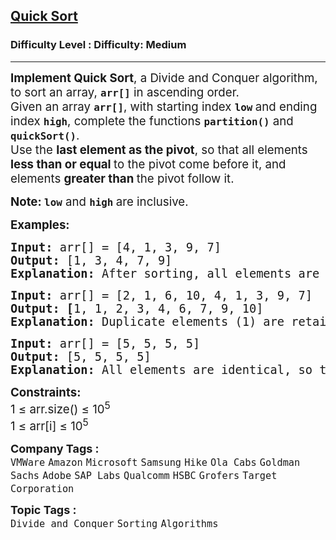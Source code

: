 <h2><a href="https://www.geeksforgeeks.org/problems/quick-sort/1?itm_source=geeksforgeeks&itm_medium=article&itm_campaign=bottom_sticky_on_article">Quick Sort</a></h2><h3>Difficulty Level : Difficulty: Medium</h3><hr><div class="problems_problem_content__Xm_eO"><p data-start="166" data-end="264"><span style="font-size: 14pt;"><strong>Implement Quick Sort</strong>, a Divide and Conquer algorithm, to sort an array, <strong><code data-start="237" data-end="244">arr[]</code></strong> in ascending order.<br></span><span style="font-size: 14pt;">Given an array <strong><code data-start="281" data-end="288">arr[]</code></strong>, with starting index <strong><code data-start="310" data-end="315">low</code> </strong>and ending index <strong><code data-start="333" data-end="339">high</code></strong>, complete the functions <strong><code data-start="364" data-end="377">partition()</code></strong> and <strong><code data-start="382" data-end="395">quickSort()</code></strong>.<br></span><span style="font-size: 14pt;">Use the <strong data-start="406" data-end="435">last element as the pivot</strong>, so that all elements <strong data-start="458" data-end="493">less than or equal </strong>to the pivot come before it, and elements <strong data-start="523" data-end="549">greater than </strong>the pivot follow it.</span></p>
<p><span style="font-size: 14pt;"><strong data-start="564" data-end="573">Note: <code data-start="574" data-end="579">low</code></strong> and <strong><code data-start="584" data-end="590">high</code> </strong>are inclusive.</span></p>
<p><span style="font-size: 14pt;"><strong>Examples:</strong></span></p>
<pre><span style="font-size: 14pt;"><strong>Input: </strong>arr[] = [4, 1, 3, 9, 7]
<strong>Output: </strong>[1, 3, 4, 7, 9]<br><strong>Explanation:</strong> After sorting, all elements are arranged in ascending order.</span></pre>
<pre><span style="font-size: 14pt;"><strong>Input: </strong>arr[] = [2, 1, 6, 10, 4, 1, 3, 9, 7]
<strong>Output: [</strong>1, 1, 2, 3, 4, 6, 7, 9, 10]<br><strong>Explanation:</strong> Duplicate elements (1) are retained in sorted order.</span></pre>
<pre><span style="font-size: 14pt;"><strong>Input: </strong>arr[] = [5, 5, 5, 5]
<strong>Output: </strong>[5, 5, 5, 5]<br><strong>Explanation:</strong> All elements are identical, so the array remains unchanged.</span></pre>
<p><span style="font-size: 14pt;"><strong>Constraints:</strong><br>1 ≤ arr.size() ≤ 10<sup>5</sup><br>1 ≤ arr[i] ≤ 10<sup>5</sup></span></p></div><p><span style=font-size:18px><strong>Company Tags : </strong><br><code>VMWare</code>&nbsp;<code>Amazon</code>&nbsp;<code>Microsoft</code>&nbsp;<code>Samsung</code>&nbsp;<code>Hike</code>&nbsp;<code>Ola Cabs</code>&nbsp;<code>Goldman Sachs</code>&nbsp;<code>Adobe</code>&nbsp;<code>SAP Labs</code>&nbsp;<code>Qualcomm</code>&nbsp;<code>HSBC</code>&nbsp;<code>Grofers</code>&nbsp;<code>Target Corporation</code>&nbsp;<br><p><span style=font-size:18px><strong>Topic Tags : </strong><br><code>Divide and Conquer</code>&nbsp;<code>Sorting</code>&nbsp;<code>Algorithms</code>&nbsp;